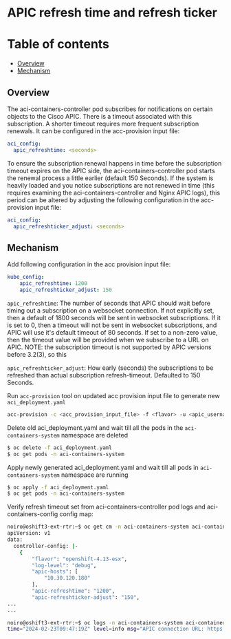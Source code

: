 # APIC refresh time and refresh ticker

# Table of contents

* [Overview](#overview)
* [Mechanism](#mechanism)  

    
## Overview

The aci-containers-controller pod subscribes for notifications on certain objects to the Cisco APIC. There is a timeout associated with this subscription. A shorter timeout requires more frequent subscription renewals. It can be configured in the acc-provision input file:

```yaml
aci_config:
  apic_refreshtime: <seconds>
```

To ensure the subscription renewal happens in time before the subscription timeout expires on the APIC side, the aci-containers-controller pod starts the renewal process a little earlier (default 150 Seconds). If the system is heavily loaded and you notice subscriptions are not renewed in time (this requires examining the aci-containers-controller and Nginx APIC logs), this period can be altered by adjusting the following configuration in the acc-provision input file:

```yaml
aci_config:
  apic_refreshticker_adjust: <seconds>
```


## Mechanism

Add following configuration in the acc provision input file:

```yaml
kube_config:
    apic_refreshtime: 1200
    apic_refreshticker_adjust: 150
```

`apic_refreshtime`: The number of seconds that APIC should wait before timing out a subscription on a websocket connection. If not explicitly set, then a default of 1800 seconds will be sent in websocket subscriptions. If it is set to 0, then a timeout will not be sent in websocket subscriptions, and APIC will use it's default timeout of 80 seconds. If set to a non-zero value, then the timeout value will be provided when we subscribe to a URL on APIC. NOTE: the subscription timeout is not supported by APIC versions before 3.2(3), so this

`apic_refreshticker_adjust`: How early (seconds) the subscriptions to be refreshed than actual subscription refresh-timeout. Defaulted to 150 Seconds.


Run `acc-provision` tool on updated acc provision input file to generate new `aci_deployment.yaml`

```sh
acc-provision -c <acc_provision_input_file> -f <flavor> -u <apic_username> -p <apic_password> -o aci_deployment.yaml
```

Delete old aci_deployment.yaml and wait till all the pods in the `aci-containers-system` namespace are deleted
```sh
$ oc delete -f aci_deployment.yaml
$ oc get pods -n aci-containers-system
```

Apply newly generated aci_deployment.yaml and wait till all pods in `aci-containers-system` namespace are running
```sh
$ oc apply -f aci_deployment.yaml
$ oc get pods -n aci-containers-system
```


Verify refresh timeout set from aci-containers-controller pod logs and aci-containers-config config map:

```sh
noiro@oshift3-ext-rtr:~$ oc get cm -n aci-containers-system aci-containers-config -oyaml | less
apiVersion: v1
data:
  controller-config: |-
    {
        "flavor": "openshift-4.13-esx",
        "log-level": "debug",
        "apic-hosts": [
            "10.30.120.180"
        ],
        "apic-refreshtime": "1200",
        "apic-refreshticker-adjust": "150",
...
...

noiro@oshift3-ext-rtr:~$ oc logs -n aci-containers-system aci-containers-controller-d994d58b9-4bntl | grep refresh
time="2024-02-23T09:47:19Z" level=info msg="APIC connection URL: https://10.30.120.180/api/mo/uni/tn-common/out-oshift3.json?subscription=yes&refresh-timeout=1200&query-target=subtree&rsp-subtree=full&target-subtree-class=fvRsCons&rsp-subtree-class=,tagAnnotation" mod=APICAPI

```
